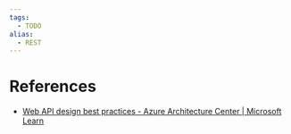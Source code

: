 ```yaml
---
tags:
  - TODO
alias:
  - REST
---
```


# References

- [Web API design best practices - Azure Architecture Center \| Microsoft Learn](https://learn.microsoft.com/en-us/azure/architecture/best-practices/api-design)
